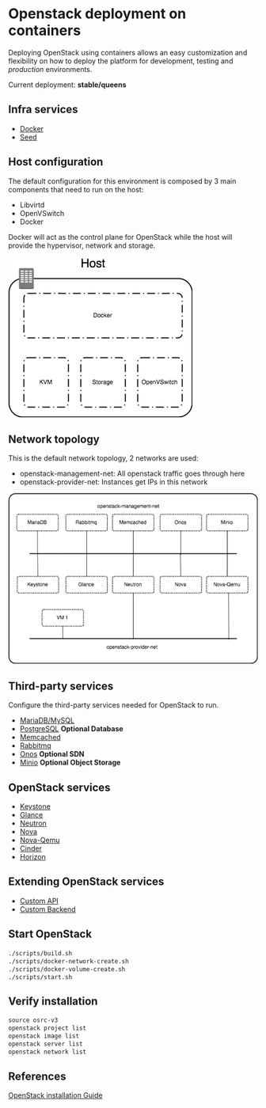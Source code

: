 # Openstack deployment on containers

Deploying OpenStack using containers allows an easy customization and flexibility on how to deploy
the platform for development, testing and _production_ environments.

Current deployment: **stable/queens**

## Infra services

* [Docker](services/infra/docker/README.md)
* [Seed](services/third-party/seed/README.md)

## Host configuration

The default configuration for this environment is composed by 3 main components that need to run on the host:

* Libvirtd
* OpenVSwitch
* Docker

Docker will act as the control plane for OpenStack while the host will provide the hypervisor, network and storage.

![host_diagram](services/infra/docker/host.png)

## Network topology

This is the default network topology, 2 networks are used:

* openstack-management-net: All openstack traffic goes through here
* openstack-provider-net: Instances get IPs in this network

![simplified_network_diagram](services/infra/docker/simplified_networks.png)

## Third-party services

Configure the third-party services needed for OpenStack to run.

* [MariaDB/MySQL](services/third-party/mariadb/README.md)
* [PostgreSQL](services/third-party/postgresql/README.md) **Optional Database**
* [Memcached](services/third-party/memcached/README.md)
* [Rabbitmq](services/third-party/rabbitmq/README.md)
* [Onos](services/third-party/onos/README.md) **Optional SDN**
* [Minio](services/third-party/minio/README.md) **Optional Object Storage**

## OpenStack services

* [Keystone](services/openstack/keystone/README.md)
* [Glance](services/openstack/glance/README.md)
* [Neutron](services/openstack/neutron/README.md)
* [Nova](services/openstack/nova/README.md)
* [Nova-Qemu](services/openstack/nova-qemu/README.md)
* [Cinder](services/openstack/cinder/README.md)
* [Horizon](services/openstack/horizon/README.md)

## Extending OpenStack services

* [Custom API](services/custom/api/README.md)
* [Custom Backend](services/custom/backend/README.md)

## Start OpenStack

    ./scripts/build.sh
    ./scripts/docker-network-create.sh
    ./scripts/docker-volume-create.sh
    ./scripts/start.sh

## Verify installation

    source osrc-v3
    openstack project list
    openstack image list
    openstack server list
    openstack network list

## References

[OpenStack installation Guide](https://docs.openstack.org/install-guide/)